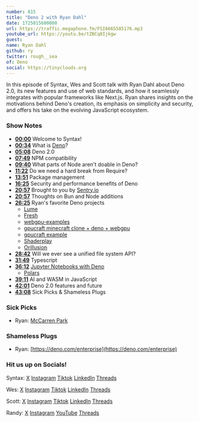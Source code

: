```yaml
---
number: 815
title: "Deno 2 with Ryan Dahl"
date: 1725015600000
url: https://traffic.megaphone.fm/FSI6665585176.mp3
youtube_url: https://youtu.be/tZBCq8Ijkgw
guest: 
name: Ryan Dahl
github: ry
twitter: rough__sea
of: Deno
social: https://tinyclouds.org
---
```


In this episode of Syntax, Wes and Scott talk with Ryan Dahl about Deno 2.0, its new features and use of web standards, and how it seamlessly integrates with popular frameworks like Next.js. Ryan shares insights on the motivations behind Deno's creation, its emphasis on simplicity and security, and offers his take on the evolving JavaScript ecosystem.

### Show Notes

* **[00:00](#t=00:00)** Welcome to Syntax!
* **[00:34](#t=00:34)** What is [Deno](https://deno.com/)?
* **[05:08](#t=05:08)** Deno 2.0
* **[07:49](#t=07:49)** NPM compatibility
* **[09:40](#t=09:40)** What parts of Node aren't doable in Deno?
* **[11:22](#t=11:22)** Do we need a hard break from Require?
* **[13:51](#t=13:51)** Package management
* **[16:25](#t=16:25)** Security and performance benefits of Deno
* **[20:57](#t=20:57)** Brought to you by [Sentry.io](https://sentry.io)
* **[20:57](#t=20:57)** Thoughts on Bun and Node additions
* **[26:25](#t=26:25)** Ryan's favorite Deno projects
  * [Lume](https://lume.land/)
  * [Fresh](https://fresh.deno.dev/)
  * [webgpu-examples](https://github.com/denoland/webgpu-examples)
  * [gpucraft minecraft clone + deno + webgpu](https://github.com/brendan-duncan/gpucraft)
  * [gpucraft example](https://www.youtube.com/watch?v=vTJvjBG-GLs)
  * [Shaderplay](https://github.com/littledivy/shaderplay)
  * [Orillusion](https://github.com/littledivy/deno_sdl2/blob/webgpu_external_surface/webgpu-examples/orillusion.ts)
* **[28:42](#t=28:42)** Will we ever see a unified file system API?
* **[31:49](#t=31:49)** Typescript
* **[36:12](#t=36:12)** [Jupyter Notebooks with Deno](https://blog.jupyter.org/bringing-modern-javascript-to-the-jupyter-notebook-fc998095081e)
  * [Polars](https://pola-rs.github.io/nodejs-polars/)
* **[39:11](#t=39:11)** AI and WASM in JavaScript
* **[42:01](#t=42:01)** Deno 2.0 features and future
* **[43:08](#t=43:08)** Sick Picks & Shameless Plugs

### Sick Picks

- Ryan: [McCarren Park](https://www.google.com/search?q=mccarren+park)

### Shameless Plugs

- Ryan: [https://deno.com/enterprise](https://deno.com/enterprise)

### Hit us up on Socials!

Syntax: [X](https://twitter.com/syntaxfm) [Instagram](https://www.instagram.com/syntax_fm/) [Tiktok](https://www.tiktok.com/@syntaxfm) [LinkedIn](https://www.linkedin.com/company/96077407/admin/feed/posts/) [Threads](https://www.threads.net/@syntax_fm)

Wes: [X](https://twitter.com/wesbos) [Instagram](https://www.instagram.com/wesbos/) [Tiktok](https://www.tiktok.com/@wesbos) [LinkedIn](https://www.linkedin.com/in/wesbos/) [Threads](https://www.threads.net/@wesbos)

Scott: [X](https://twitter.com/stolinski) [Instagram](https://www.instagram.com/stolinski/) [Tiktok](https://www.tiktok.com/@stolinski) [LinkedIn](https://www.linkedin.com/in/stolinski/) [Threads](https://www.threads.net/@stolinski)

Randy: [X](https://twitter.com/randyrektor) [Instagram](https://www.instagram.com/randyrektor/) [YouTube](https://www.youtube.com/@randyrektor) [Threads](https://www.threads.net/@randyrektor)